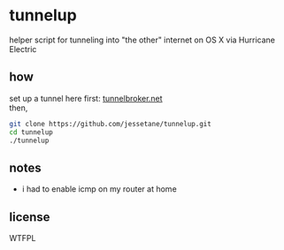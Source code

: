 # tunnelup
helper script for tunneling into "the other" internet on OS X via Hurricane Electric

## how
set up a tunnel here first: [tunnelbroker.net](http://tunnelbroker.net)  
then,
```bash
git clone https://github.com/jessetane/tunnelup.git
cd tunnelup
./tunnelup
```

## notes
* i had to enable icmp on my router at home

## license
WTFPL